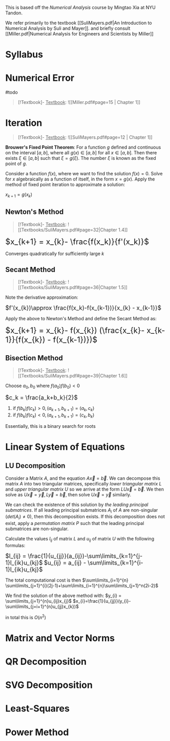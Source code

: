This is based off the *Numerical Analysis* course by Mingtao Xia at NYU Tandon. 

We refer primarily to the textbook [[SuliMayers.pdf|An Introduction to Numerical Analysis by Suli and Mayer]]. and briefly consult  [[Miller.pdf|Numerical Analysis for Engineers and Scientists by Miller]]
# Syllabus

# Numerical Error
#todo
>[!Textbook]- 
><u>Textbook</u>: ![[Miller.pdf#page=15 | Chapter 1]]

# Iteration
>[!Textbook]- 
><u>Textbook</u>: ![[SuliMayers.pdf#page=12 | Chapter 1]]

**Brouwer's Fixed Point Theorem**: For a function $g$ defined and continuous on the interval $[a,b]$, where all $g(x) \in [a,b]$ for all $x \in [a, b]$. Then there exists $\xi \in [a,b]$ such that $\xi = g(\xi)$. The number $\xi$ is 
known as the fixed point of $g$.

Consider a function $f(x)$, where we want to find the solution $f(x) = 0$. Solve for $x$ algebraically as a function of itself, in the form $x = g(x)$. Apply the method of fixed point iteration to approximate a solution:

$x_{k+1}=g(x_k)$
## Newton's Method
>[!Textbook]- 
><u>Textbook</u>: ![[Textbooks/SuliMayers.pdf#page=32|Chapter 1.4]]  

<font size=5>$x_{k+1} = x_{k}- \frac{f(x_k)}{f'(x_k)}$</font>

Converges quadratically for sufficiently large $k$

## Secant Method
>[!Textbook]- 
><u>Textbook</u>: ![[Textbooks/SuliMayers.pdf#page=36|Chapter 1.5]]  

Note the derivative approximation:

<font size=4.5>$f'(x_{k})\approx \frac{f(x_k)-f(x_{k-1})}{x_{k} - x_{k-1}}$</font>

Apply the above to Newton's Method and define the Secant Method as:

<font size=5>$x_{k+1} = x_{k}- f(x_{k}) (\frac{x_{k}- x_{k-1}}{f(x_{k}) - f(x_{k-1})})$</font>

## Bisection Method
>[!Textbook]- 
><u>Textbook</u>: ![[Textbooks/SuliMayers.pdf#page=39|Chapter 1.6]]  


Choose $a_0,b_0$ where $f(a_0)f(b_0) \lt 0$

<font size = 4.5>$c_k = \frac{a_k+b_k}{2}$</font>
1. if $f(b_k)f(c_{k}) > 0, (a_{k+1}, b_{k+1}) = (a_k, c_k)$
2. if $f(b_k)f(c_{k}) < 0, (a_{k+1}, b_{k+1}) = (c_k, b_k)$

Essentially, this is a binary search for roots

# Linear System of Equations 

## LU Decomposition
Consider a Matrix $A$, and the equation $A\vec{x} = \vec{b}$. We can decompose this matrix $A$ into two triangular matrices, specifically *lower triangular matrix* $L$ and *upper triangular matrix* $U$ so we arrive at the form $LU\vec{x} = \vec{b}$. We then solve as $U\vec{x} = \vec{y}, L\vec{y} = \vec{b}$, then solve $U\vec{x}=\vec{y}$ similarly. 

We can check the existence of this solution by *the leading principal submatrices*. If all leading principal submatrices $A_{i}$ of $A$ are non-singular ($det(A_{i})\neq0$), then this decomposition exists. If this decomposition does not exist, apply a *permutation matrix* $P$ such that the leading principal submatrices are non-singular. 

Calculate the values $l_{ij}$ of matrix $L$ and $u_{ij}$ of matrix $U$ with the following formulas:

<font size = 4.5>$l_{ij} = \frac{1}{u_{jj}}(a_{ij})-\sum\limits_{k=1}^{j-1}l_{ik}u_{kj}$</font>
<font size = 4.5>$u_{ij} = a_{ij} - \sum\limits_{k=1}^{i-1}l_{ik}u_{kj}$</font>

The total computational cost is then
$\sum\limits_{i=1}^{n} \sum\limits_{j=1}^{i}(2j-1)+\sum\limits_{i=1}^{n}\sum\limits_{j=1}^n(2i-2)$

We find the solution of the above method with:
$y_{i} = \sum\limits_{j=1}^{n}u_{ij}x_{j}$
$x_{i}=\frac{1}{u_{jj}}(y_{i}-\sum\limits_{j=i+1}^{n}u_{jj}x_{k})$

in total this is $O(n^2)$ 
# Matrix and Vector Norms

# QR Decomposition

# SVG Decomposition

# Least-Squares 

# Power Method 